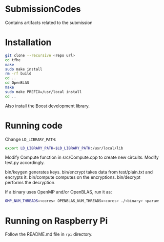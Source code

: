 # SubmissionCodes
Contains artifacts related to the submission

# Installation

```bash
git clone --recursive <repo url>
cd tfhe
make
sudo make install
rm -rf build
cd ..
cd OpenBLAS
make
sudo make PREFIX=/usr/local install
cd ..
```

Also install the Boost development library.

# Running code

Change `LD_LIBRARY_PATH`:

```bash
export LD_LIBRARY_PATH=$LD_LIBRARY_PATH:/usr/local/lib
```

Modify Compute function in src/Compute.cpp to create new circuits.
Modify test.py accordingly.

bin/keygen generates keys.
bin/encrypt takes data from test/plain.txt and encrypts it.
bin/compute computes on the encryptions.
bin/decrypt performs the decryption.

If a binary uses OpenMP and/or OpenBLAS, run it as:

```bash
OMP_NUM_THREADS=<cores> OPENBLAS_NUM_THREADS=<cores> ./<binary> <params>
```

# Running on Raspberry Pi

Follow the README.md file in `rpi` directory.
